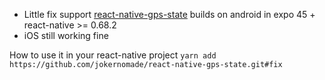 - Little fix support [react-native-gps-state](https://github.com/neuberoliveira/react-native-gps-state/) builds on android in expo 45 + react-native >= 0.68.2
- iOS still working fine

How to use it in your react-native project
`yarn add https://github.com/jokernomade/react-native-gps-state.git#fix`
